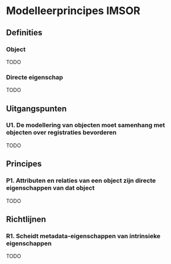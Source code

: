 # Modelleerprincipes IMSOR

## Definities

### **Object**
TODO

### **Directe eigenschap**
TODO


## Uitgangspunten

### **U1**. De modellering van objecten moet samenhang met objecten over registraties bevorderen
TODO


## Principes

### **P1**. Attributen en relaties van een object zijn directe eigenschappen van dat object
TODO


## Richtlijnen

### **R1**. Scheidt metadata-eigenschappen van intrinsieke eigenschappen
TODO